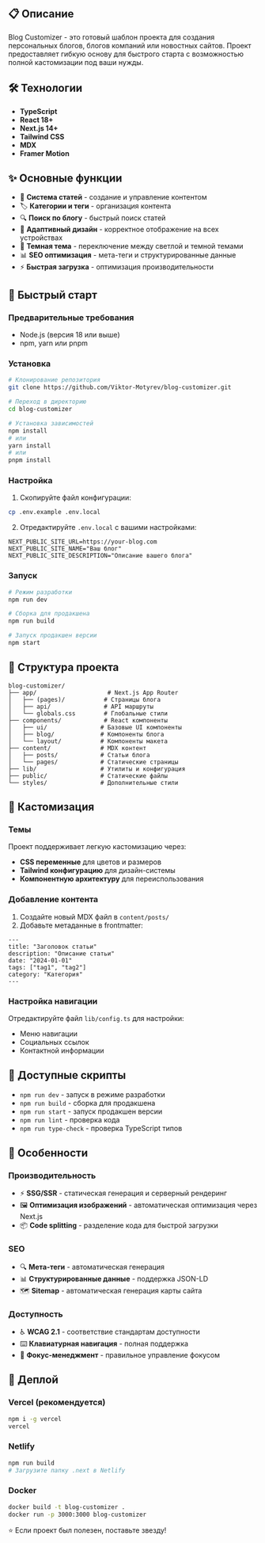 ## 📋 Описание

Blog Customizer - это готовый шаблон проекта для создания персональных блогов, блогов компаний или новостных сайтов. Проект предоставляет гибкую основу для быстрого старта с возможностью полной кастомизации под ваши нужды.

## 🛠 Технологии

- **TypeScript**
- **React 18+**
- **Next.js 14+**
- **Tailwind CSS**
- **MDX**
- **Framer Motion**

## ✨ Основные функции

- 📝 **Система статей** - создание и управление контентом
- 🏷️ **Категории и теги** - организация контента
- 🔍 **Поиск по блогу** - быстрый поиск статей
- 📱 **Адаптивный дизайн** - корректное отображение на всех устройствах
- 🌙 **Темная тема** - переключение между светлой и темной темами
- 📊 **SEO оптимизация** - мета-теги и структурированные данные
- ⚡ **Быстрая загрузка** - оптимизация производительности

## 🚀 Быстрый старт

### Предварительные требования

- Node.js (версия 18 или выше)
- npm, yarn или pnpm

### Установка

```bash
# Клонирование репозитория
git clone https://github.com/Viktor-Motyrev/blog-customizer.git

# Переход в директорию
cd blog-customizer

# Установка зависимостей
npm install
# или
yarn install
# или
pnpm install
```

### Настройка

1. Скопируйте файл конфигурации:
```bash
cp .env.example .env.local
```

2. Отредактируйте `.env.local` с вашими настройками:
```env
NEXT_PUBLIC_SITE_URL=https://your-blog.com
NEXT_PUBLIC_SITE_NAME="Ваш блог"
NEXT_PUBLIC_SITE_DESCRIPTION="Описание вашего блога"
```

### Запуск

```bash
# Режим разработки
npm run dev

# Сборка для продакшена
npm run build

# Запуск продакшен версии
npm start
```

## 📁 Структура проекта

```
blog-customizer/
├── app/                    # Next.js App Router
│   ├── (pages)/           # Страницы блога
│   ├── api/               # API маршруты
│   └── globals.css        # Глобальные стили
├── components/            # React компоненты
│   ├── ui/               # Базовые UI компоненты
│   ├── blog/             # Компоненты блога
│   └── layout/           # Компоненты макета
├── content/              # MDX контент
│   ├── posts/            # Статьи блога
│   └── pages/            # Статические страницы
├── lib/                  # Утилиты и конфигурация
├── public/               # Статические файлы
└── styles/               # Дополнительные стили
```

## 🎨 Кастомизация

### Темы

Проект поддерживает легкую кастомизацию через:
- **CSS переменные** для цветов и размеров
- **Tailwind конфигурацию** для дизайн-системы
- **Компонентную архитектуру** для переиспользования

### Добавление контента

1. Создайте новый MDX файл в `content/posts/`
2. Добавьте метаданные в frontmatter:
```mdx
---
title: "Заголовок статьи"
description: "Описание статьи"
date: "2024-01-01"
tags: ["tag1", "tag2"]
category: "Категория"
---
```

### Настройка навигации

Отредактируйте файл `lib/config.ts` для настройки:
- Меню навигации
- Социальных ссылок
- Контактной информации

## 🔧 Доступные скрипты

- `npm run dev` - запуск в режиме разработки
- `npm run build` - сборка для продакшена
- `npm run start` - запуск продакшен версии
- `npm run lint` - проверка кода
- `npm run type-check` - проверка TypeScript типов

## 📱 Особенности

### Производительность
- ⚡ **SSG/SSR** - статическая генерация и серверный рендеринг
- 🖼️ **Оптимизация изображений** - автоматическая оптимизация через Next.js
- 📦 **Code splitting** - разделение кода для быстрой загрузки

### SEO
- 🔍 **Мета-теги** - автоматическая генерация
- 📊 **Структурированные данные** - поддержка JSON-LD
- 🗺️ **Sitemap** - автоматическая генерация карты сайта

### Доступность
- ♿ **WCAG 2.1** - соответствие стандартам доступности
- ⌨️ **Клавиатурная навигация** - полная поддержка
- 🎯 **Фокус-менеджмент** - правильное управление фокусом

## 🚀 Деплой

### Vercel (рекомендуется)
```bash
npm i -g vercel
vercel
```

### Netlify
```bash
npm run build
# Загрузите папку .next в Netlify
```

### Docker
```bash
docker build -t blog-customizer .
docker run -p 3000:3000 blog-customizer
```



⭐ Если проект был полезен, поставьте звезду!
